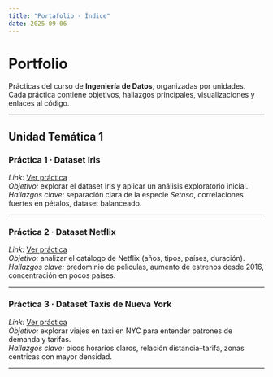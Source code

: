 ```yaml
---
title: "Portafolio - Índice"
date: 2025-09-06
---
```


# Portfolio

Prácticas del curso de **Ingeniería de Datos**, organizadas por unidades.  
Cada práctica contiene objetivos, hallazgos principales, visualizaciones y enlaces al código.

---

## Unidad Temática 1

### Práctica 1 · Dataset Iris
*Link:* [Ver práctica](ut1-practica1.md)  
*Objetivo:* explorar el dataset Iris y aplicar un análisis exploratorio inicial.  
*Hallazgos clave:* separación clara de la especie *Setosa*, correlaciones fuertes en pétalos, dataset balanceado.

---

### Práctica 2 · Dataset Netflix
*Link:* [Ver práctica](ut1-practica2.md)  
*Objetivo:* analizar el catálogo de Netflix (años, tipos, países, duración).  
*Hallazgos clave:* predominio de películas, aumento de estrenos desde 2016, concentración en pocos países.

---

### Práctica 3 · Dataset Taxis de Nueva York
*Link:* [Ver práctica](ut1-practica3.md)  
*Objetivo:* explorar viajes en taxi en NYC para entender patrones de demanda y tarifas.  
*Hallazgos clave:* picos horarios claros, relación distancia–tarifa, zonas céntricas con mayor densidad.

---
